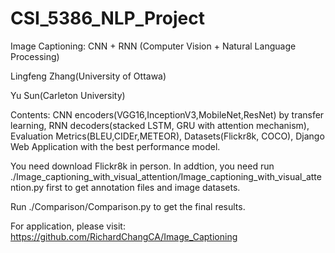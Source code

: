 # CSI_5386_NLP_Project
Image Captioning: CNN + RNN (Computer Vision + Natural Language Processing)

Lingfeng Zhang(University of Ottawa)

Yu Sun(Carleton University)

Contents: CNN encoders(VGG16,InceptionV3,MobileNet,ResNet) by transfer learning, RNN decoders(stacked LSTM, GRU with attention mechanism), Evaluation Metrics(BLEU,CIDEr,METEOR), Datasets(Flickr8k, COCO), Django Web Application with the best performance model.

You need download Flickr8k in person. In addtion, you need run ./Image_captioning_with_visual_attention/Image_captioning_with_visual_attention.py first to get annotation files and image datasets.

Run ./Comparison/Comparison.py to get the final results.

For application, please visit: https://github.com/RichardChangCA/Image_Captioning
